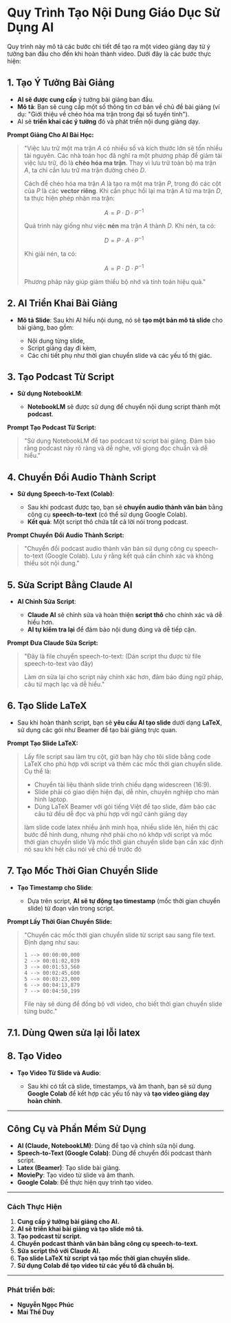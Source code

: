 
# Quy Trình Tạo Nội Dung Giáo Dục Sử Dụng AI

Quy trình này mô tả các bước chi tiết để tạo ra một video giảng dạy từ ý tưởng ban đầu cho đến khi hoàn thành video. Dưới đây là các bước thực hiện:

## **1. Tạo Ý Tưởng Bài Giảng**

* **AI sẽ được cung cấp** ý tưởng bài giảng ban đầu.
* **Mô tả**: Bạn sẽ cung cấp một số thông tin cơ bản về chủ đề bài giảng (ví dụ: "Giới thiệu về chéo hóa ma trận trong đại số tuyến tính").
* AI sẽ **triển khai các ý tưởng** đó và phát triển nội dung giảng dạy.

**Prompt Giảng Cho AI Bài Học:**

> "Việc lưu trữ một ma trận $A$ có nhiều số và kích thước lớn sẽ tốn nhiều tài nguyên. Các nhà toán học đã nghĩ ra một phương pháp để giảm tải việc lưu trữ, đó là **chéo hóa ma trận**. Thay vì lưu trữ toàn bộ ma trận $A$, ta chỉ cần lưu trữ ma trận đường chéo $D$.
>
> Cách để chéo hóa ma trận $A$ là tạo ra một ma trận $P$, trong đó các cột của $P$ là các **vector riêng**. Khi cần phục hồi lại ma trận $A$ từ ma trận $D$, ta thực hiện phép nhân ma trận:
>
> $$
> A = P \cdot D \cdot P^{-1}
> $$
>
> Quá trình này giống như việc **nén** ma trận $A$ thành $D$. Khi nén, ta có:
>
> $$
> D = P \cdot A \cdot P^{-1}
> $$
>
> Khi giải nén, ta có:
>
> $$
> A = P \cdot D \cdot P^{-1}
> $$
>
> Phương pháp này giúp giảm thiểu bộ nhớ và tính toán hiệu quả."

## **2. AI Triển Khai Bài Giảng**

* **Mô tả Slide**: Sau khi AI hiểu nội dung, nó sẽ **tạo một bản mô tả slide** cho bài giảng, bao gồm:

  * Nội dung từng slide,
  * Script giảng dạy đi kèm,
  * Các chi tiết phụ như thời gian chuyển slide và các yếu tố thị giác.

## **3. Tạo Podcast Từ Script**

* **Sử dụng NotebookLM**:

  * **NotebookLM** sẽ được sử dụng để chuyển nội dung script thành một **podcast**.

**Prompt Tạo Podcast Từ Script:**

> "Sử dụng NotebookLM để tạo podcast từ script bài giảng. Đảm bảo rằng podcast này rõ ràng và dễ nghe, với giọng đọc chuẩn và dễ hiểu."

## **4. Chuyển Đổi Audio Thành Script**

* **Sử dụng Speech-to-Text (Colab)**:

  * Sau khi podcast được tạo, bạn sẽ **chuyển audio thành văn bản** bằng công cụ **speech-to-text** (có thể sử dụng Google Colab).
  * **Kết quả**: Một script thô chứa tất cả lời nói trong podcast.

**Prompt Chuyển Đổi Audio Thành Script:**

> "Chuyển đổi podcast audio thành văn bản sử dụng công cụ speech-to-text (Google Colab). Lưu ý rằng kết quả cần chính xác và không thiếu sót nội dung."

## **5. Sửa Script Bằng Claude AI**

* **AI Chỉnh Sửa Script**:

  * **Claude AI** sẽ chỉnh sửa và hoàn thiện **script thô** cho chính xác và dễ hiểu hơn.
  * **AI tự kiểm tra lại** để đảm bảo nội dung đúng và dễ tiếp cận.

**Prompt Đưa Claude Sửa Script:**

> "Đây là file chuyển speech-to-text:
> (Dán script thu được từ file speech-to-text vào đây)
>
> Làm ơn sửa lại cho script này chính xác hơn, đảm bảo đúng ngữ pháp, câu từ mạch lạc và dễ hiểu."

## **6. Tạo Slide LaTeX**

* Sau khi hoàn thành script, bạn sẽ **yêu cầu AI tạo slide** dưới dạng **LaTeX**, sử dụng các gói như Beamer để tạo bài giảng trực quan.

**Prompt Tạo Slide LaTeX:**

>Lấy file script sau làm trụ cột, giờ bạn hãy cho tôi slide bằng code LaTeX cho phù hợp với script và thêm các mốc thời gian chuyển slide. Cụ thể là:
>* Chuyển tài liệu thành slide trình chiếu dạng widescreen (16:9).
>* Slide phải có giao diện hiện đại, dễ nhìn, chuyên nghiệp cho màn hình laptop.
>* Dùng LaTeX Beamer với gói tiếng Việt để tạo slide, đảm bảo các câu từ đều dễ đọc và phù hợp với ngữ cảnh giảng dạy
>
>làm slide code latex nhiều ảnh minh họa, nhiều slide lên, hiển thị các bước để hình dung, nhưng nhớ phải cho nó khớp với script và mốc thời gian chuyển slide
>Và mốc thời gian chuyển slide bạn cần xác định nó sau khi hết câu nói về chủ dề trước đó

## **7. Tạo Mốc Thời Gian Chuyển Slide**

* **Tạo Timestamp cho Slide**:

  * Dựa trên script, **AI sẽ tự động tạo timestamp** (mốc thời gian chuyển slide) từ đoạn văn trong script.

**Prompt Lấy Thời Gian Chuyển Slide:**

> "Chuyển các mốc thời gian chuyển slide từ script sau sang file text. Định dạng như sau:
>
> ```
> 1 --> 00:00:00,000
> 2 --> 00:01:02,039
> 3 --> 00:01:53,560
> 4 --> 00:02:45,600
> 5 --> 00:03:23,000
> 6 --> 00:04:13,879
> 7 --> 00:04:50,199
> ```
>
> File này sẽ dùng để đồng bộ với video, cho biết thời gian chuyển slide từng bước."

## **7.1. Dùng Qwen sửa lại lỗi latex**

## **8. Tạo Video**

* **Tạo Video Từ Slide và Audio**:

  * Sau khi có tất cả slide, timestamps, và âm thanh, bạn sẽ sử dụng **Google Colab** để kết hợp các yếu tố này và **tạo video giảng dạy hoàn chỉnh**.

---

## **Công Cụ và Phần Mềm Sử Dụng**

* **AI (Claude, NotebookLM)**: Dùng để tạo và chỉnh sửa nội dung.
* **Speech-to-Text (Google Colab)**: Dùng để chuyển đổi podcast thành script.
* **Latex (Beamer)**: Tạo slide bài giảng.
* **MoviePy**: Tạo video từ slide và âm thanh.
* **Google Colab**: Để thực hiện quy trình tạo video.

---

### **Cách Thực Hiện**

1. **Cung cấp ý tưởng bài giảng cho AI.**
2. **AI sẽ triển khai bài giảng và tạo slide mô tả.**
3. **Tạo podcast từ script.**
4. **Chuyển podcast thành văn bản bằng công cụ speech-to-text.**
5. **Sửa script thô với Claude AI.**
6. **Tạo slide LaTeX từ script và tạo mốc thời gian chuyển slide.**
7. **Sử dụng Colab để tạo video từ các yếu tố đã chuẩn bị.**

---

### **Phát triển bởi:**

* **Nguyễn Ngọc Phúc**
* **Mai Thế Duy**
